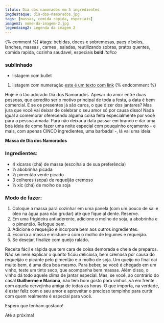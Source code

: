 ```yaml
---
titulo: Dia dos namorados em 5 ingredientes
imgdestaque: dia-dos-namorados.jpg
tags: [massas, comida rapida, especiais]
imagem2: nome-da-imagem-2.jpg
legendaimg2: Legenda da imagem 2
---
```

{% comment %}
#tags: bebidas, doces e sobremesas, paes e bolos, lanches, massas , carnes , saladas, reutilizando sobras, pratos quentes, comida rapida, cozinha saudavel, especiais
**bold**
*italico*
### sublinhado
* listagem com bullet
1. listagem com numeração
[este é um texto com link](https://www.enderecodolink.com)
{% endcomment %}

Hoje é o tão adorado Dia dos Namorados. Apesar do amor entre duas pessoas, que acredito ser o motivo principal de toda a festa, a data é bem comercial. E se os presentes já são caros, o que dizer dos jantares? Mas jura que você vai deixar de celebrar o seu amor só por causa disso! Nada igual a comemorar oferecendo alguma coisa feita especialmente por você para a pessoa amada. Para não deixar a data passar em branco e dar uma boa ideia de como fazer uma noite especial com pouquinho orçamento - e mais, com apenas CINCO ingredientes, uma barbada! -, lá vai uma ideia:

**Massa de Dia dos Namorados**

### Ingredientes: 

* 4 xícaras (chá) de massa (escolha a de sua preferência)
* ½  abobrinha picada
* ½  pimentão verde picado
* 3 colheres (sopa) de requeijão cremoso
* ½ xíc (chá) de molho de soja

### Modo de fazer:

1. Coloque a massa para cozinhar em uma panela (com um pouco de sal e óleo na água para não grudar) até que fique al dente. Reserve.
2. Em uma frigideira antiaderente, adicione o molho de soja, a abobrinha e o pimentão. Refogue bem.
3. Adicione o requeijão e incorpore bem aos outros ingredientes.
4. Escorra a massa e misture-a com o molho de legumes e requeijão.
5. Se desejar, finalize com queijo ralado.

Receita fácil e rápida que tem cara de coisa demorada e cheia de preparos. Não sei nem explicar o quanto ficou deliciosa, bem cremosa por causa do requeijão e picante pelo pimentão e o molho de soja. Um queijo no final cai muito bem, é uma dica boa mesmo. Para beber, se você é chegado em um vinho, teste um tinto seco, que acompanha bem massas. Além disso, o vinho dá todo aquele clima de jantar especial. Mas, se você, ao contrário do casal **Guilherme e Mariana**, não tem bom gosto para vinhos, vá em frente com aquela cervejinha amiga de todas as horas. O que importa, na verdade, é estar feliz com o seu amor e aproveitar o precioso tempinho para curtir com quem realmente é especial para você.

Espero que tenham gostado!

Até a próxima!
